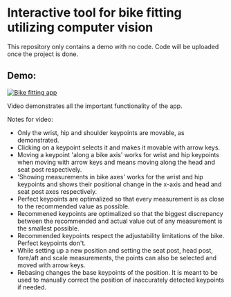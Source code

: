# Interactive tool for bike fitting utilizing computer vision

This repository only contains a demo with no code. Code will be uploaded once the project is done.

## Demo:
[![Bike fitting app](https://img.youtube.com/vi/ylYORl_xukI/0.jpg)](https://www.youtube.com/watch?v=ylYORl_xukI&ab_channel=MatejKocman)

Video demonstrates all the important functionality of the app.

Notes for video:
- Only the wrist, hip and shoulder keypoints are movable, as demonstrated.
- Clicking on a keypoint selects it and makes it movable with arrow keys.
- Moving a keypoint 'along a bike axis' works for wrist and hip keypoints when moving with arrow keys and means moving along the head and seat post respectively.
- 'Showing measurements in bike axes' works for the wrist and hip keypoints and shows their positional change in the x-axis and head and seat post axes respectively.
- Perfect keypoints are optimalized so that every measurement is as close to the recommended value as possible.
- Recommened keypoints are optimalized so that the biggest discrepancy between the recommended and actual value out of any measurement is the smallest possible.
- Recommended keypoints respect the adjustability limitations of the bike. Perfect keypoints don't.
- While setting up a new position and setting the seat post, head post, fore/aft and scale measurements, the points can also be selected and moved with arrow keys.
- Rebasing changes the base keypoints of the position. It is meant to be used to manually correct the position of inaccurately detected keypoints if needed.
